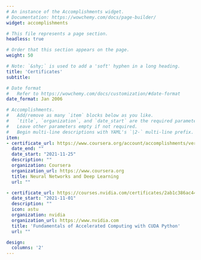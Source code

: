 ```yaml
---
# An instance of the Accomplishments widget.
# Documentation: https://wowchemy.com/docs/page-builder/
widget: accomplishments

# This file represents a page section.
headless: true

# Order that this section appears on the page.
weight: 50

# Note: `&shy;` is used to add a 'soft' hyphen in a long heading.
title: 'Certificates'
subtitle:

# Date format
#   Refer to https://wowchemy.com/docs/customization/#date-format
date_format: Jan 2006

# Accomplishments.
#   Add/remove as many `item` blocks below as you like.
#   `title`, `organization`, and `date_start` are the required parameters.
#   Leave other parameters empty if not required.
#   Begin multi-line descriptions with YAML's `|2-` multi-line prefix.
item:
- certificate_url: https://www.coursera.org/account/accomplishments/verify/YVSXU36RPMTV
  date_end: ""
  date_start: "2021-11-25"
  description: ""
  organization: Coursera
  organization_url: https://www.coursera.org
  title: Neural Networks and Deep Learning
  url: ""

- certificate_url: https://courses.nvidia.com/certificates/2ab1c386ac444179bb0bd7b4ac8dd5d4
  date_start: "2021-11-01"
  description: ""
  icon: astu
  organization: nvidia
  organization_url: https://www.nvidia.com
  title: 'Fundamentals of Accelerated Computing with CUDA Python'
  url: ""

design:
  columns: '2' 
---
```

